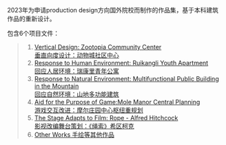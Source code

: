 2023年为申请production design方向国外院校而制作的作品集，基于本科建筑作品的重新设计。

包含6个项目文件：

> 1. [Vertical Design: Zootopia Community Center<br>垂直向度设计：动物城社区中心](https://github.com/DiceContractor/DiceContractor/blob/main/Portfolio%20for%20PD%202023/1-Zootopia%20Community%20Center.pdf)
> 2. [Response to Human Environment: Ruikangli Youth Apartment<br>回应人居环境：瑞康里青年公寓](https://github.com/DiceContractor/DiceContractor/blob/main/Portfolio%20for%20PD%202023/2-Ruikangli%20Youth%20Apartment.pdf)
> 3. [Response to Natural Environment: Multifunctional Public Building in the Mountain<br>回应自然环境：山地多功能建筑](https://github.com/DiceContractor/DiceContractor/blob/main/Portfolio%20for%20PD%202023/3-Multifunctional%20Public%20Building%20in%20the%20Mountain.pdf)
> 4. [Aid for the Purpose of Game:Mole Manor Central Planning<br>游戏交互改进：摩尔庄园中心枢纽重规划](https://github.com/DiceContractor/DiceContractor/blob/main/Portfolio%20for%20PD%202023/4-Mole%20Manor%20Central%20Planning.pdf)
> 5. [The Stage Adapts to Film: Rope - Alfred Hitchcock<br>影视改编舞台策划：《绳索》希区柯克](https://github.com/DiceContractor/DiceContractor/blob/main/Portfolio%20for%20PD%202023/5-Rope.pdf)
> 6. [Other Works 手绘等其他作品](https://github.com/DiceContractor/DiceContractor/blob/main/Portfolio%20for%20PD%202023/6-Others.pdf)
